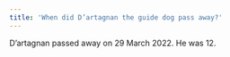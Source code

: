 ```yaml
---
title: 'When did D’artagnan the guide dog pass away?'
---
```

D’artagnan passed away on 29 March 2022. He was 12.
